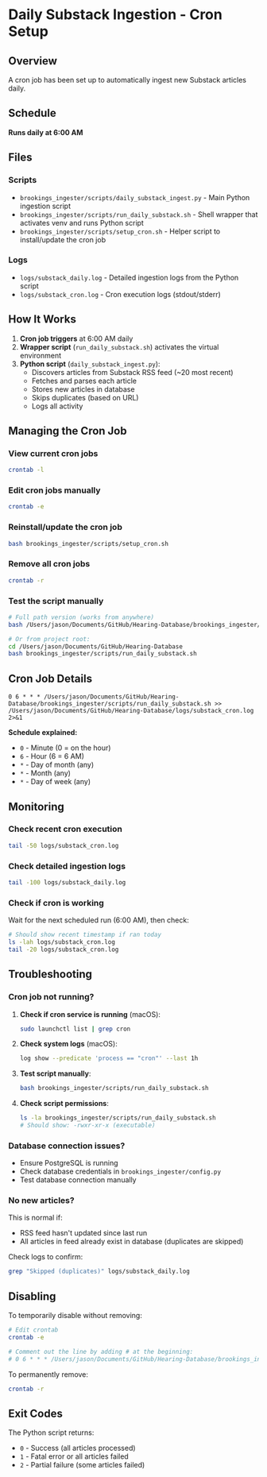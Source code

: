 # Daily Substack Ingestion - Cron Setup

## Overview

A cron job has been set up to automatically ingest new Substack articles daily.

## Schedule

**Runs daily at 6:00 AM**

## Files

### Scripts
- `brookings_ingester/scripts/daily_substack_ingest.py` - Main Python ingestion script
- `brookings_ingester/scripts/run_daily_substack.sh` - Shell wrapper that activates venv and runs Python script
- `brookings_ingester/scripts/setup_cron.sh` - Helper script to install/update the cron job

### Logs
- `logs/substack_daily.log` - Detailed ingestion logs from the Python script
- `logs/substack_cron.log` - Cron execution logs (stdout/stderr)

## How It Works

1. **Cron job triggers** at 6:00 AM daily
2. **Wrapper script** (`run_daily_substack.sh`) activates the virtual environment
3. **Python script** (`daily_substack_ingest.py`):
   - Discovers articles from Substack RSS feed (~20 most recent)
   - Fetches and parses each article
   - Stores new articles in database
   - Skips duplicates (based on URL)
   - Logs all activity

## Managing the Cron Job

### View current cron jobs
```bash
crontab -l
```

### Edit cron jobs manually
```bash
crontab -e
```

### Reinstall/update the cron job
```bash
bash brookings_ingester/scripts/setup_cron.sh
```

### Remove all cron jobs
```bash
crontab -r
```

### Test the script manually
```bash
# Full path version (works from anywhere)
bash /Users/jason/Documents/GitHub/Hearing-Database/brookings_ingester/scripts/run_daily_substack.sh

# Or from project root:
cd /Users/jason/Documents/GitHub/Hearing-Database
bash brookings_ingester/scripts/run_daily_substack.sh
```

## Cron Job Details

```
0 6 * * * /Users/jason/Documents/GitHub/Hearing-Database/brookings_ingester/scripts/run_daily_substack.sh >> /Users/jason/Documents/GitHub/Hearing-Database/logs/substack_cron.log 2>&1
```

**Schedule explained:**
- `0` - Minute (0 = on the hour)
- `6` - Hour (6 = 6 AM)
- `*` - Day of month (any)
- `*` - Month (any)
- `*` - Day of week (any)

## Monitoring

### Check recent cron execution
```bash
tail -50 logs/substack_cron.log
```

### Check detailed ingestion logs
```bash
tail -100 logs/substack_daily.log
```

### Check if cron is working
Wait for the next scheduled run (6:00 AM), then check:
```bash
# Should show recent timestamp if ran today
ls -lah logs/substack_cron.log
tail -20 logs/substack_cron.log
```

## Troubleshooting

### Cron job not running?

1. **Check if cron service is running** (macOS):
   ```bash
   sudo launchctl list | grep cron
   ```

2. **Check system logs** (macOS):
   ```bash
   log show --predicate 'process == "cron"' --last 1h
   ```

3. **Test script manually**:
   ```bash
   bash brookings_ingester/scripts/run_daily_substack.sh
   ```

4. **Check script permissions**:
   ```bash
   ls -la brookings_ingester/scripts/run_daily_substack.sh
   # Should show: -rwxr-xr-x (executable)
   ```

### Database connection issues?

- Ensure PostgreSQL is running
- Check database credentials in `brookings_ingester/config.py`
- Test database connection manually

### No new articles?

This is normal if:
- RSS feed hasn't updated since last run
- All articles in feed already exist in database (duplicates are skipped)

Check logs to confirm:
```bash
grep "Skipped (duplicates)" logs/substack_daily.log
```

## Disabling

To temporarily disable without removing:
```bash
# Edit crontab
crontab -e

# Comment out the line by adding # at the beginning:
# 0 6 * * * /Users/jason/Documents/GitHub/Hearing-Database/brookings_ingester/scripts/run_daily_substack.sh >> /Users/jason/Documents/GitHub/Hearing-Database/logs/substack_cron.log 2>&1
```

To permanently remove:
```bash
crontab -r
```

## Exit Codes

The Python script returns:
- `0` - Success (all articles processed)
- `1` - Fatal error or all articles failed
- `2` - Partial failure (some articles failed)
